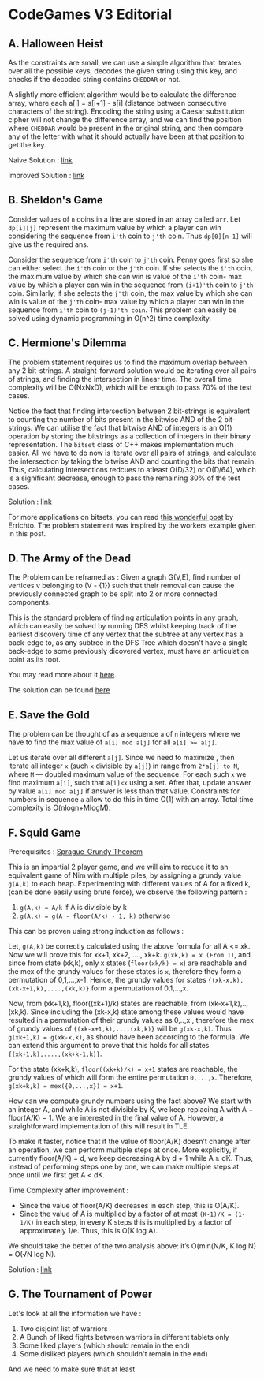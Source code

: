 # CodeGames V3 Editorial

## A. Halloween Heist

As the constraints are small, we can use a simple algorithm that iterates over all the possible keys, decodes the given string using this key, and checks if the decoded string contains `CHEDDAR` or not.

A slightly more efficient algorithm would be to calculate the difference array, where each a[i] = s[i+1] - s[i] (distance between consecutive characters of the string). Encoding the string using a Caesar substitution cipher will not change the difference array, and we can find the position where `CHEDDAR` would be present in the original string, and then compare any of the letter with what it should actually have been at that position to get the key.

Naive Solution : [link](./Halloween%20Heist/SolutionCode.cpp)

Improved Solution : [link](./Halloween%20Heist/ImprovedSolution.cpp)

## B. Sheldon's Game

Consider values of `n` coins in a line are stored in an array called `arr`. Let `dp[i][j]` represent the maximum value by which a player can win considering the sequence from `i'th` coin to `j'th` coin. Thus `dp[0][n-1]` will give us the required ans.

Consider the sequence from `i'th` coin to `j'th` coin. Penny goes first so she can either select the `i'th` coin or the `j'th` coin. If she selects the `i'th` coin, the maximum value by which she can win is value of the `i'th` coin- max value by which a player can win in the sequence from `(i+1)'th` coin to `j'th` coin. Similarly, if she selects the `j'th` coin, the max value by which she can win is value of the `j'th` coin- max value by which a player can win in the sequence from `i'th` coin to `(j-1)'th coin`. This problem can easily be solved using dynamic programming in O(n^2) time complexity. 

## C. Hermione's Dilemma 

The problem statement requires us to find the maximum overlap between any 2 bit-strings. A straight-forward solution would be iterating over all pairs of strings, and finding the intersection in linear time. The overall time complexity will be O(NxNxD), which will be enough to pass 70% of the test cases.

Notice the fact that finding intersection between 2 bit-strings is equivalent to counting the number of bits present in the bitwise AND of the 2 bit-strings. We can utilise the fact that bitwise AND of integers is an O(1) operation by storing the bitstrings as a collection of integers in their binary representation. The `bitset` class of C++ makes implementation much easier. All we have to do now is iterate over all pairs of strings, and calculate the intersection by taking the bitwise AND and counting the bits that remain. Thus, calculating intersections redcues to atleast O(D/32) or O(D/64), which is a significant decrease, enough to pass the remaining 30% of the test cases.

Solution : [link](./Hermione's%20Dilemma/trial.cpp)

For more applications on bitsets, you can read [this wonderful post](https://codeforces.com/blog/entry/73558) by Errichto. The problem statement was inspired by the workers example given in this post.

## D. The Army of the Dead

The Problem can be reframed as : Given a graph G(V,E), find number of vertices v belonging to (V - {1}) such that their removal can cause the previously connected graph to be split into 2 or more connected components.

This is the standard problem of finding articulation points in any graph, which can easily be solved by running DFS whilst keeping track of the earliest discovery time of any vertex that the subtree at any vertex has a back-edge to, as any subtree in the DFS Tree which doesn't have a single back-edge to some previously dicovered vertex, must have an articulation point as its root.

You may read more about it [here](https://cp-algorithms.com/graph/cutpoints.html).

The solution can be found [here]()


## E. Save the Gold

The problem can be thought of as a sequence `a` of `n` integers where we have to find the max value of `a[i] mod a[j]` for all `a[i] >= a[j]`. 

Let us iterate over all different `a[j]`. Since we need to maximize , then iterate all integer `x` (such `x` divisible by `a[j]`) in range from `2*a[j] to M`, where `M` — doubled maximum value of the sequence. For each such `x` we find maximum `a[i]`, such that `a[i]<x` using a set. After that, update answer by value `a[i] mod a[j]` if answer is less than that value. Constraints for numbers in sequence `a` allow to do this in time O(1) with an array. Total time complexity is O(nlogn+MlogM). 

## F. Squid Game

Prerequisites : [Sprague-Grundy Theorem](https://cp-algorithms.com/game_theory/sprague-grundy-nim.html)

This is an impartial 2 player game, and we will aim to reduce it to an equivalent game of Nim with multiple piles, by assigning a grundy value `g(A,k)` to each heap. Experimenting with different values of A for a fixed k, (can be done easily using brute force), we observe the following pattern : 

1. `g(A,k) = A/k`  if A is divisible by k
2. `g(A,k) = g(A - floor(A/k) - 1, k)`  otherwise
   
This can be proven using strong induction as follows :

Let, `g(A,k)` be correctly calculated using the above formula for all A <= xk. Now we will prove this for xk+1, xk+2, ...., xk+k. `g(xk,k) = x (From 1)`, and since from state (xk,k), only x states (`floor(xk/k) = x`) are reachable and the mex of the grundy values for these states is `x`, therefore they form a permutation of 0,1,...,x-1. Hence, the grundy values for states `{(xk-x,k),(xk-x+1,k),....,(xk,k)}` form a permutation of 0,1,...,x.

Now, from (xk+1,k), floor((xk+1)/k) states are reachable, from (xk-x+1,k),..,(xk,k). Since including the (xk-x,k) state among these values would have resulted in a permutation of their grundy values as 0,..,x , therefore the mex of grundy values of `{(xk-x+1,k),...,(xk,k)}` will be `g(xk-x,k)`. Thus `g(xk+1,k) = g(xk-x,k)`, as should have been according to the formula. We can extend this argument to prove that this holds for all states `{(xk+1,k),....,(xk+k-1,k)}`.

For the state (xk+k,k), `floor((xk+k)/k) = x+1` states are reachable, the grundy values of which will form the entire permutation `0,...,x`. Therefore, `g(xk+k,k) = mex({0,...,x}) = x+1`.

How can we compute grundy numbers using the fact above? We start with an integer A, and while A is not divisible by K, we keep replacing A with A − floor(A/K) − 1. We are interested in the final value
of A. However, a straightforward implementation of this will result in TLE.

To make it faster, notice that if the value of floor(A/K) doesn’t change after an operation, we can perform multiple steps at once. More explicitly, if currently floor(A/K) = d, we keep decreasing A by d + 1 while A ≥ dK. Thus, instead of performing steps one by one, we can make multiple steps at once until we first get A < dK.

Time Complexity after improvement :
- Since the value of floor(A/K) decreases in each step, this is O(A/K).
- Since the value of A is multiplied by a factor of at most `(K-1)/K = (1-1/K)` in each step, in every K steps this is multiplied by a factor of approximately 1/e. Thus, this is O(K log A).

We should take the better of the two analysis above: it’s O(min(N/K, K log N) = O(√N log N).

Solution : [link](./Squid%20Game/SolutionCode.cpp)

## G. The Tournament of Power

Let's look at all the information we have :

1) Two disjoint list of warriors
2) A Bunch of liked fights between warriors in different tablets only
3) Some liked players (which should remain in the end)
4) Some disliked players (which shouldn't remain in the end)

And we need to make sure that at least 

